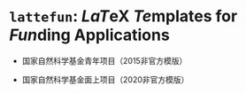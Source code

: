 # `lattefun`: *LaT*eX *Te*mplates for *Fun*ding Applications

- 国家自然科学基金青年项目（2015非官方模版）

- 国家自然科学基金面上项目（2020非官方模版）
